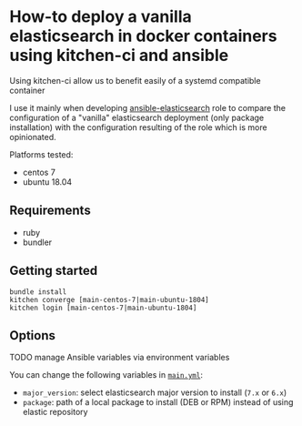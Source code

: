 # How-to deploy a vanilla elasticsearch in docker containers using kitchen-ci and ansible

Using kitchen-ci allow us to benefit easily of a systemd compatible container

I use it mainly when developing [ansible-elasticsearch](https://github.com/elastic/ansible-elasticsearch) role to
compare the configuration of a "vanilla" elasticsearch deployment (only package installation) with the configuration
resulting of the role which is more opinionated.

Platforms tested:
- centos 7
- ubuntu 18.04

## Requirements

- ruby
- bundler

## Getting started

```
bundle install
kitchen converge [main-centos-7|main-ubuntu-1804]
kitchen login [main-centos-7|main-ubuntu-1804]
```

## Options

TODO manage Ansible variables via environment variables

You can change the following variables in [`main.yml`](./main.yml):
- `major_version`: select elasticsearch major version to install (`7.x` or `6.x`)
- `package`: path of a local package to install (DEB or RPM) instead of using elastic repository

